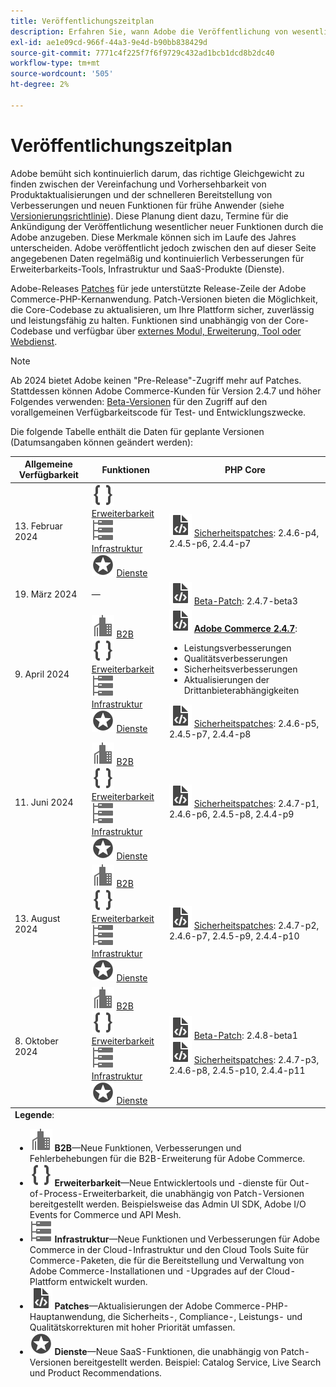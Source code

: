 ```yaml
---
title: Veröffentlichungszeitplan
description: Erfahren Sie, wann Adobe die Veröffentlichung von wesentlichen neuen Funktionen für Adobe Commerce anzukündigen plant.
exl-id: ae1e09cd-966f-44a3-9e4d-b90bb838429d
source-git-commit: 7771c4f225f7f6f9729c432ad1bcb1dcd8b2dc40
workflow-type: tm+mt
source-wordcount: '505'
ht-degree: 2%

---
```


# Veröffentlichungszeitplan

Adobe bemüht sich kontinuierlich darum, das richtige Gleichgewicht zu finden zwischen der Vereinfachung und Vorhersehbarkeit von Produktaktualisierungen und der schnelleren Bereitstellung von Verbesserungen und neuen Funktionen für frühe Anwender (siehe [Versionierungsrichtlinie](versioning-policy.md)). Diese Planung dient dazu, Termine für die Ankündigung der Veröffentlichung wesentlicher neuer Funktionen durch die Adobe anzugeben. Diese Merkmale können sich im Laufe des Jahres unterscheiden. Adobe veröffentlicht jedoch zwischen den auf dieser Seite angegebenen Daten regelmäßig und kontinuierlich Verbesserungen für Erweiterbarkeits-Tools, Infrastruktur und SaaS-Produkte (Dienste).

Adobe-Releases [Patches](versioning-policy.md#patch-release) für jede unterstützte Release-Zeile der Adobe Commerce-PHP-Kernanwendung. Patch-Versionen bieten die Möglichkeit, die Core-Codebase zu aktualisieren, um Ihre Plattform sicher, zuverlässig und leistungsfähig zu halten. Funktionen sind unabhängig von der Core-Codebase und verfügbar über [externes Modul, Erweiterung, Tool oder Webdienst](versioning-policy.md#extensibility-infrastructure-and-services-release).

>[!NOTE]
>
>Ab 2024 bietet Adobe keinen &quot;Pre-Release&quot;-Zugriff mehr auf Patches. Stattdessen können Adobe Commerce-Kunden für Version 2.4.7 und höher Folgendes verwenden: [Beta-Versionen](beta.md) für den Zugriff auf den vorallgemeinen Verfügbarkeitscode für Test- und Entwicklungszwecke.

Die folgende Tabelle enthält die Daten für geplante Versionen (Datumsangaben können geändert werden):

<table>
<thead>
  <tr>
    <th>Allgemeine Verfügbarkeit</th>
    <th>Funktionen</th>
    <th>PHP Core</th>
  </tr>
</thead>
<tfoot>
   <tr>
      <td colspan="3"><strong>Legende</strong>:
         <ul>
            <li><strong><img alt="Symbol &quot;B2B-Funktion&quot;" src="../assets/icons/enterprise.svg"></img> B2B</strong>—Neue Funktionen, Verbesserungen und Fehlerbehebungen für die B2B-Erweiterung für Adobe Commerce.</li>
            <li><strong><img alt="Symbol für Erweiterungsfunktion" src="../assets/icons/brackets.svg"></img> Erweiterbarkeit</strong>—Neue Entwicklertools und -dienste für Out-of-Process-Erweiterbarkeit, die unabhängig von Patch-Versionen bereitgestellt werden. Beispielsweise das Admin UI SDK, Adobe I/O Events for Commerce und API Mesh.</li>
            <li><strong><img alt="Symbol für Infrastrukturfunktion" src="../assets/icons/servers.svg"></img> Infrastruktur</strong>—Neue Funktionen und Verbesserungen für Adobe Commerce in der Cloud-Infrastruktur und den Cloud Tools Suite für Commerce-Paketen, die für die Bereitstellung und Verwaltung von Adobe Commerce-Installationen und -Upgrades auf der Cloud-Plattform entwickelt wurden.</li>
            <li><strong><img alt="Symbol &quot;Patch Release&quot;" src="../assets/icons/file-code.svg"></img> Patches</strong>—Aktualisierungen der Adobe Commerce-PHP-Hauptanwendung, die Sicherheits-, Compliance-, Leistungs- und Qualitätskorrekturen mit hoher Priorität umfassen.</li>
            <li><strong><img alt="Symbol für Dienstfunktionen" src="../assets/icons/feature.svg"></img> Dienste</strong>—Neue SaaS-Funktionen, die unabhängig von Patch-Versionen bereitgestellt werden. Beispiel: Catalog Service, Live Search und Product Recommendations.</li>
         </ul>
      </td>
   </tr>
</tfoot>
<tbody>
  <tr>
    <td>13. Februar 2024</td>
    <td><img alt="Symbol für Erweiterungsfunktion" src="../assets/icons/brackets.svg"></img> <a href="https://developer.adobe.com/commerce/extensibility/">Erweiterbarkeit</a><br><img alt="Symbol für Infrastrukturfunktion" src="../assets/icons/servers.svg"></img> <a href="https://experienceleague.adobe.com/docs/commerce-cloud-service/user-guide/release-notes/cloud-tools-suite.html">Infrastruktur</a><br><img alt="Symbol für Dienstfunktionen" src="../assets/icons/feature.svg"></img> <a href="https://experienceleague.adobe.com/docs/commerce-merchant-services/user-guides/release-information/release-notes-all.html">Dienste</a></td>
    <td><img alt="Symbol "Patch Release"" src="../assets/icons/file-code.svg"></img> <a href="release-notes/security/overview.md">Sicherheitspatches</a>: 2.4.6-p4, 2.4.5-p6, 2.4.4-p7</td>
  </tr>
  <tr>
    <td>19. März 2024</td>
    <td>—</td>
    <td><img alt="Symbol "Patch Release"" src="../assets/icons/file-code.svg"></img> <a href="release-notes/commerce/overview.md">Beta-Patch</a>: 2.4.7-beta3</td>
  </tr>
  <tr>
    <td>9. April 2024</td>
    <td><img alt="Symbol "B2B-Funktion"" src="../assets/icons/enterprise.svg"></img> <a href="https://experienceleague.adobe.com/docs/commerce-admin/b2b/release-notes.html">B2B</a><br><img alt="Symbol für Erweiterungsfunktion" src="../assets/icons/brackets.svg"></img> <a href="https://developer.adobe.com/commerce/extensibility/">Erweiterbarkeit</a><br><img alt="Symbol für Infrastrukturfunktion" src="../assets/icons/servers.svg"></img> <a href="https://experienceleague.adobe.com/docs/commerce-cloud-service/user-guide/release-notes/cloud-tools-suite.html">Infrastruktur</a><br><img alt="Symbol für Dienstfunktionen" src="../assets/icons/feature.svg"></img> <a href="https://experienceleague.adobe.com/docs/commerce-merchant-services/user-guides/release-information/release-notes-all.html">Dienste</a></td>
    <td><img alt="Symbol "Patch Release"" src="../assets/icons/file-code.svg"></img> <a href="release-notes/commerce/overview.md"><strong>Adobe Commerce 2.4.7</a></strong>:<ul><li>Leistungsverbesserungen</li><li>Qualitätsverbesserungen</li><li>Sicherheitsverbesserungen</li><li>Aktualisierungen der Drittanbieterabhängigkeiten</li></ul><img alt="Symbol "Patch Release"" src="../assets/icons/file-code.svg"></img> <a href="release-notes/security/overview.md">Sicherheitspatches</a>: 2.4.6-p5, 2.4.5-p7, 2.4.4-p8</td>
  </tr>
  <tr>
    <td>11. Juni 2024</td>
    <td><img alt="Symbol "B2B-Funktion"" src="../assets/icons/enterprise.svg"></img> <a href="https://experienceleague.adobe.com/docs/commerce-admin/b2b/release-notes.html">B2B</a><br><img alt="Symbol für Erweiterungsfunktion" src="../assets/icons/brackets.svg"></img> <a href="https://developer.adobe.com/commerce/extensibility/">Erweiterbarkeit</a><br><img alt="Symbol für Infrastrukturfunktion" src="../assets/icons/servers.svg"></img> <a href="https://experienceleague.adobe.com/docs/commerce-cloud-service/user-guide/release-notes/cloud-tools-suite.html">Infrastruktur</a><br><img alt="Symbol für Dienstfunktionen" src="../assets/icons/feature.svg"></img> <a href="https://experienceleague.adobe.com/docs/commerce-merchant-services/user-guides/release-information/release-notes-all.html">Dienste</a></td>
    <td><img alt="Symbol "Patch Release"" src="../assets/icons/file-code.svg"></img> <a href="release-notes/security/overview.md">Sicherheitspatches</a>: 2.4.7-p1, 2.4.6-p6, 2.4.5-p8, 2.4.4-p9</td>
  </tr>
  <tr>
    <td>13. August 2024</td>
    <td><img alt="Symbol "B2B-Funktion"" src="../assets/icons/enterprise.svg"></img> <a href="https://experienceleague.adobe.com/docs/commerce-admin/b2b/release-notes.html">B2B</a><br><img alt="Symbol für Erweiterungsfunktion" src="../assets/icons/brackets.svg"></img> <a href="https://developer.adobe.com/commerce/extensibility/">Erweiterbarkeit</a><br><img alt="Symbol für Infrastrukturfunktion" src="../assets/icons/servers.svg"></img> <a href="https://experienceleague.adobe.com/docs/commerce-cloud-service/user-guide/release-notes/cloud-tools-suite.html">Infrastruktur</a><br><img alt="Symbol für Dienstfunktionen" src="../assets/icons/feature.svg"></img> <a href="https://experienceleague.adobe.com/docs/commerce-merchant-services/user-guides/release-information/release-notes-all.html">Dienste</a></td>
    <td><img alt="Symbol "Patch Release"" src="../assets/icons/file-code.svg"></img> <a href="release-notes/security/overview.md">Sicherheitspatches</a>: 2.4.7-p2, 2.4.6-p7, 2.4.5-p9, 2.4.4-p10</td>
  </tr>
  <tr>
    <td>8. Oktober 2024</td>
    <td><img alt="Symbol "B2B-Funktion"" src="../assets/icons/enterprise.svg"></img> <a href="https://experienceleague.adobe.com/docs/commerce-admin/b2b/release-notes.html">B2B</a><br><img alt="Symbol für Erweiterungsfunktion" src="../assets/icons/brackets.svg"></img> <a href="https://developer.adobe.com/commerce/extensibility/">Erweiterbarkeit</a><br><img alt="Symbol für Infrastrukturfunktion" src="../assets/icons/servers.svg"></img> <a href="https://experienceleague.adobe.com/docs/commerce-cloud-service/user-guide/release-notes/cloud-tools-suite.html">Infrastruktur</a><br><img alt="Symbol für Dienstfunktionen" src="../assets/icons/feature.svg"></img> <a href="https://experienceleague.adobe.com/docs/commerce-merchant-services/user-guides/release-information/release-notes-all.html">Dienste</a></td>
    <td><img alt="Symbol "Patch Release"" src="../assets/icons/file-code.svg"></img> <a href="release-notes/commerce/overview.md">Beta-Patch</a>: 2.4.8-beta1<br><img alt="Symbol &quot;Patch Release&quot;" src="../assets/icons/file-code.svg"></img> <a href="release-notes/security/overview.md">Sicherheitspatches</a>: 2.4.7-p3, 2.4.6-p8, 2.4.5-p10, 2.4.4-p11</td>
  </tr>
</tbody>
</table>
